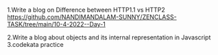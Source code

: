1.Write a blog on Difference between HTTP1.1 vs HTTP2
https://github.com/NANDIMANDALAM-SUNNY/ZENCLASS-TASK/tree/main/10-4-2022--Day-1

2.Write a blog about objects and its internal representation in Javascript
3.codekata practice
